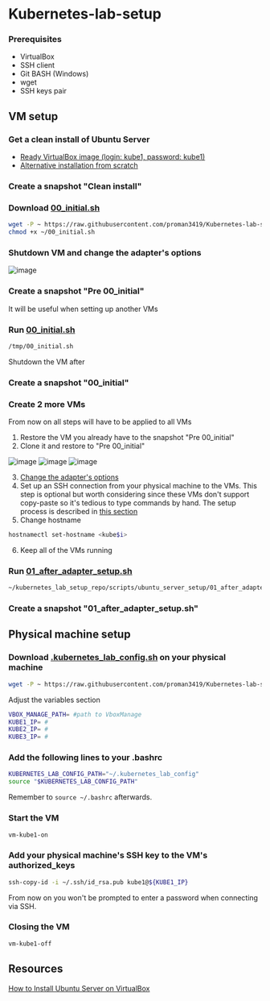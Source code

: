 # Kubernetes-lab-setup

### Prerequisites
- VirtualBox
- SSH client
- Git BASH (Windows)
- wget
- SSH keys pair

## VM setup
### Get a clean install of Ubuntu Server
- [Ready VirtualBox image (login: kube1, password: kube1)](https://drive.google.com/drive/folders/1G2dPVc7KuywBpo7x3FYjypA1Iik9VFWG?usp=share_link)
- [Alternative installation from scratch](https://ubuntu.com/download/server)

### Create a snapshot "Clean install"

### Download [00_initial.sh](https://raw.githubusercontent.com/proman3419/Kubernetes-lab-setup/master/scripts/ubuntu_server_setup/00_initial.sh)
```bash
wget -P ~ https://raw.githubusercontent.com/proman3419/Kubernetes-lab-setup/master/scripts/ubuntu_server_setup/00_initial.sh
chmod +x ~/00_initial.sh
```

### Shutdown VM and change the adapter's options
![image](https://user-images.githubusercontent.com/29145519/226700209-2f4f55f6-8add-4c75-a296-d5e44a5c4df7.png)

### Create a snapshot "Pre 00_initial"
It will be useful when setting up another VMs

### Run [00_initial.sh](https://raw.githubusercontent.com/proman3419/Kubernetes-lab-setup/master/scripts/ubuntu_server_setup/00_initial.sh)
```bash
/tmp/00_initial.sh
```
Shutdown the VM after

### Create a snapshot "00_initial"

### Create 2 more VMs
From now on all steps will have to be applied to all VMs
1. Restore the VM you already have to the snapshot "Pre 00_initial"
2. Clone it and restore to "Pre 00_initial"

![image](https://user-images.githubusercontent.com/29145519/227028228-2d5206c7-7eed-47e4-83c8-a5c7f3e26f8d.png)
![image](https://user-images.githubusercontent.com/29145519/227028319-17612d80-3db4-4e98-915c-ab8700a85531.png)
![image](https://user-images.githubusercontent.com/29145519/227028389-dce21682-b249-408c-abd0-7ed49630224a.png)

3. [Change the adapter's options](change-the-adapter's-options)
4. Set up an SSH connection from your physical machine to the VMs. This step is optional but worth considering since these VMs don't support copy-paste so it's tedious to type commands by hand. The setup process is described in [this section](#physical-machine-setup)
5. Change hostname
```bash
hostnamectl set-hostname <kube$i>
```
6. Keep all of the VMs running

### Run [01_after_adapter_setup.sh](https://raw.githubusercontent.com/proman3419/Kubernetes-lab-setup/master/scripts/ubuntu_server_setup/01_after_adapter_setup.sh)
```bash
~/kubernetes_lab_setup_repo/scripts/ubuntu_server_setup/01_after_adapter_setup.sh
```

### Create a snapshot "01_after_adapter_setup.sh"

## Physical machine setup
### Download [.kubernetes_lab_config.sh](https://github.com/proman3419/Kubernetes-lab-setup/blob/master/configs/.kubernetes_lab_config.sh) on your physical machine
```bash
wget -P ~ https://raw.githubusercontent.com/proman3419/Kubernetes-lab-setup/master/configs/.kubernetes_lab_config.sh
```
Adjust the variables section
```bash
VBOX_MANAGE_PATH= #path to VboxManage
KUBE1_IP= #
KUBE2_IP= #
KUBE3_IP= #
```

### Add the following lines to your .bashrc
```bash
KUBERNETES_LAB_CONFIG_PATH="~/.kubernetes_lab_config"
source "$KUBERNETES_LAB_CONFIG_PATH"
```
Remember to `source ~/.bashrc` afterwards.

### Start the VM
```bash
vm-kube1-on
```

### Add your physical machine's SSH key to the VM's authorized_keys
```bash
ssh-copy-id -i ~/.ssh/id_rsa.pub kube1@${KUBE1_IP}
```
From now on you won't be prompted to enter a password when connecting via SSH.

### Closing the VM
```bash
vm-kube1-off
```

## Resources
[How to Install Ubuntu Server on VirtualBox](https://hibbard.eu/install-ubuntu-virtual-box/)
